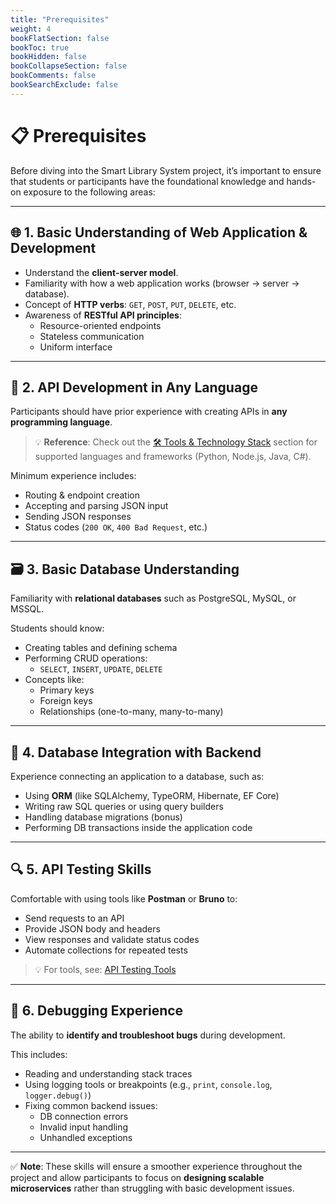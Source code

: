 ```yaml
---
title: "Prerequisites"
weight: 4
bookFlatSection: false
bookToc: true
bookHidden: false
bookCollapseSection: false
bookComments: false
bookSearchExclude: false
---
```


# 📋 Prerequisites

Before diving into the Smart Library System project, it’s important to ensure that students or participants have the foundational knowledge and hands-on exposure to the following areas:

---

## 🌐 1. Basic Understanding of Web Application & Development

- Understand the **client-server model**.
- Familiarity with how a web application works (browser → server → database).
- Concept of **HTTP verbs**: `GET`, `POST`, `PUT`, `DELETE`, etc.
- Awareness of **RESTful API principles**:
  - Resource-oriented endpoints
  - Stateless communication
  - Uniform interface

---

## 🔧 2. API Development in Any Language

Participants should have prior experience with creating APIs in **any programming language**.

> 💡 **Reference**: Check out the [🛠️ Tools & Technology Stack](/docs/tools.md#-tools--technology-stack) section for supported languages and frameworks (Python, Node.js, Java, C#).

Minimum experience includes:
- Routing & endpoint creation
- Accepting and parsing JSON input
- Sending JSON responses
- Status codes (`200 OK`, `400 Bad Request`, etc.)

---

## 🗃️ 3. Basic Database Understanding

Familiarity with **relational databases** such as PostgreSQL, MySQL, or MSSQL.

Students should know:
- Creating tables and defining schema
- Performing CRUD operations:
  - `SELECT`, `INSERT`, `UPDATE`, `DELETE`
- Concepts like:
  - Primary keys
  - Foreign keys
  - Relationships (one-to-many, many-to-many)

---

## 🔌 4. Database Integration with Backend

Experience connecting an application to a database, such as:
- Using **ORM** (like SQLAlchemy, TypeORM, Hibernate, EF Core)
- Writing raw SQL queries or using query builders
- Handling database migrations (bonus)
- Performing DB transactions inside the application code

---

## 🔍 5. API Testing Skills

Comfortable with using tools like **Postman** or **Bruno** to:
- Send requests to an API
- Provide JSON body and headers
- View responses and validate status codes
- Automate collections for repeated tests

> 💡 For tools, see: [API Testing Tools](./tools.md#api-testing-tools)

---

## 🐞 6. Debugging Experience

The ability to **identify and troubleshoot bugs** during development.

This includes:
- Reading and understanding stack traces
- Using logging tools or breakpoints (e.g., `print`, `console.log`, `logger.debug()`)
- Fixing common backend issues:
  - DB connection errors
  - Invalid input handling
  - Unhandled exceptions

---

✅ **Note**: These skills will ensure a smoother experience throughout the project and allow participants to focus on **designing scalable microservices** rather than struggling with basic development issues.
